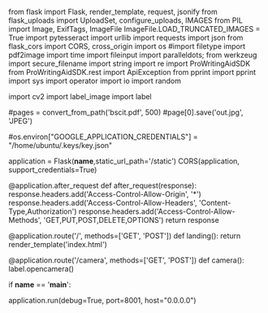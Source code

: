 from flask import Flask, render_template, request, jsonify
from flask_uploads import UploadSet, configure_uploads, IMAGES
from PIL import Image, ExifTags, ImageFile
ImageFile.LOAD_TRUNCATED_IMAGES = True
import pytesseract
import urllib
import requests
import json
from flask_cors import CORS, cross_origin
import os
#import filetype
import pdf2image
import time
import fileinput
import paralleldots;
from werkzeug import secure_filename
import string
import re
import ProWritingAidSDK
from ProWritingAidSDK.rest import ApiException
from pprint import pprint
import sys
import operator
import io
import random

import cv2
import label_image
import label

#pages = convert_from_path('bscit.pdf', 500)
#page[0].save('out.jpg', 'JPEG')

#os.environ["GOOGLE_APPLICATION_CREDENTIALS"] = "/home/ubuntu/.keys/key.json"


application = Flask(__name__,static_url_path='/static')
CORS(application, support_credentials=True)

@application.after_request
def after_request(response):
  response.headers.add('Access-Control-Allow-Origin', '*')
  response.headers.add('Access-Control-Allow-Headers', 'Content-Type,Authorization')
  response.headers.add('Access-Control-Allow-Methods', 'GET,PUT,POST,DELETE,OPTIONS')
  return response



@application.route('/', methods=['GET', 'POST'])
def landing():
    return render_template('index.html')

@application.route('/camera', methods=['GET', 'POST'])
def camera():
   label.opencamera()


if __name__ == '__main__':

  application.run(debug=True, port=8001, host="0.0.0.0")
